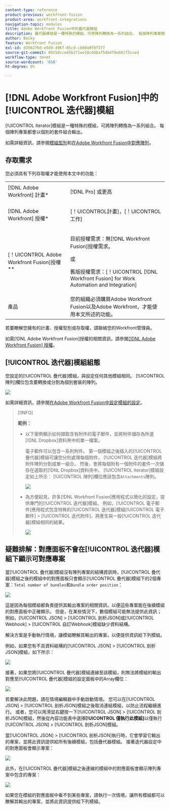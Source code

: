 ```yaml
---
content-type: reference
product-previous: workfront-fusion
product-area: workfront-integrations
navigation-topic: modules
title: Adobe Workfront Fusion中的疊代器模組
description: 疊代器模組是一種特殊的模組，可將陣列轉換為一系列組合。 每個陣列專案都會以個別的套件組合輸出。
author: Becky
feature: Workfront Fusion
exl-id: d356276d-e5d9-496f-85cd-cb60a8f8f377
source-git-commit: 0915dcce45b271ee18cdd8af5db4f0eb01f3cced
workflow-type: tm+mt
source-wordcount: '658'
ht-degree: 0%

---
```


# [!DNL Adobe Workfront Fusion]中的[!UICONTROL 迭代器]模組

[!UICONTROL Iterator]模組是一種特殊的模組，可將陣列轉換為一系列組合。 每個陣列專案都會以個別的套件組合輸出。

如需詳細資訊，請參閱[模組型別](../../workfront-fusion/modules/module-types.md)和[在Adobe Workfront Fusion中對應陣列](../../workfront-fusion/mapping/map-an-array.md)。

## 存取需求

您必須具有下列存取權才能使用本文中的功能：

<table style="table-layout:auto">
 <col> 
 <col> 
 <tbody> 
  <tr> 
    <td role="rowheader">[!DNL Adobe Workfront] 計畫*</td> 
   <td> <p>[!DNL Pro] 或更高</p> </td> 
  </tr> 
  <tr data-mc-conditions=""> 
   <td role="rowheader">[!DNL Adobe Workfront] 授權*</td> 
   <td> <p>[！UICONTROL計畫]，[！UICONTROL工作]</p> </td> 
  </tr> 
  <tr> 
   <td role="rowheader">[！UICONTROL Adobe Workfront Fusion]授權**</td> 
   <td>
   <p>目前授權需求：無[!DNL Workfront Fusion]授權需求。</p>
   <p>或</p>
   <p>舊版授權需求：[！UICONTROL [!DNL Workfront Fusion] for Work Automation and Integration] </p>
   </td> 
  </tr> 
  <tr> 
   <td role="rowheader">產品</td> 
   <td>您的組織必須購買Adobe Workfront Fusion以及Adobe Workfront，才能使用本文所述的功能。</td> 
  </tr> 
 </tbody> 
</table>

若要瞭解您擁有的計畫、授權型別或存取權，請聯絡您的Workfront管理員。

如需[!DNL Adobe Workfront Fusion]授權的相關資訊，請參閱[[!DNL Adobe Workfront Fusion] 授權](../../workfront-fusion/get-started/license-automation-vs-integration.md)。

## [!UICONTROL 迭代器]模組組態

您設定的[!UICONTROL 疊代器]模組，與設定任何其他模組相同。 [!UICONTROL 陣列]欄位包含要轉換或分割為個別套裝的陣列。

![](assets/set-up-iterator-350x190.jpg)

如需詳細資訊，請參閱[在Adobe Workfront Fusion中設定模組的設定](../../workfront-fusion/modules/configure-a-modules-settings.md)。

>[!INFO]
>
>**範例：**
>
>* 以下案例顯示如何擷取含有附件的電子郵件，並將附件儲存為所選[!DNL Dropbox]資料夾中的單一檔案。
>
>   電子郵件可以包含一系列附件。 第一個模組之後插入的[!UICONTROL 疊代器]模組可讓您分別處理每個附件。 [!UICONTROL 迭代器]模組將附件陣列分割成單一組合。 然後，會將每個附有一個附件的套件一次儲存在選取的[!DNL Dropbox]資料夾中。 [!UICONTROL Iterator]模組設定如上所示： [!UICONTROL 陣列]欄位應該包含`Attachments`陣列。
>
>   ![](assets/attachments-array-350x154.jpg)
>
>* 為方便起見，許多[!DNL Workfront Fusion]應用程式以簡化的設定，提供專門的[!UICONTROL 迭代器]模組。 例如，[!UICONTROL 電子郵件]應用程式包含特殊的[!UICONTROL 迭代器]模組[!UICONTROL 電子郵件] > [!UICONTROL 迭代附件]，將產生與一般[!UICONTROL 迭代器]模組相同的結果。
>
>   ![](assets/specialized-iterators-350x135.jpg)


## 疑難排解：對應面板不會在[!UICONTROL 迭代器]模組下顯示可對應專案

當[!UICONTROL 疊代器]模組沒有陣列專案的結構資訊時，[!UICONTROL 疊代器]模組之後的模組中的對應面板只會顯示[!UICONTROL 疊代器]模組下的2個專案：`Total number of bundles`和`Bundle order position`：

![](assets/mapping-panel-doesnt-display-350x147.png)

這是因為每個模組都負責提供其輸出專案的相關資訊，以便這些專案能在後續模組的對應面板中正確顯示。 但是，在某些情況下，數個模組可能無法提供此資訊；例如，[!UICONTROL JSON] > [!UICONTROL 剖析JSON]或[!UICONTROL Webhook] > [!UICONTROL 自訂Webhook]模組缺少資料結構。

解決方案是手動執行情境，讓模組瞭解其輸出的專案，以便提供資訊給下列模組。

例如，如果您有不具資料結構的[!UICONTROL JSON] > [!UICONTROL 剖析JSON]模組，如下所示：

![](assets/json-parse-json-350x285.png)

接著，如果您將[!UICONTROL 疊代器]模組連線至該模組，則無法將模組的輸出對應至[!UICONTROL 疊代器]模組的設定面板中的Array欄位：

![](assets/connect-iterator-module-350x146.png)

若要解決此問題，請在情境編輯器中手動啟動情境。 您可以在[!UICONTROL JSON] > [!UICONTROL 剖析JSON]模組之後取消連結模組，以防止流程繼續進行。 或者，您可以用滑鼠右鍵按一下[!UICONTROL JSON] > [!UICONTROL 剖析JSON]模組，然後從內容功能表中選擇&#x200B;**[!UICONTROL 僅執行此模組]**&#x200B;以僅執行[!UICONTROL JSON] > [!UICONTROL 剖析JSON]模組。

當[!UICONTROL JSON] > [!UICONTROL 剖析JSON]執行時，它會學習它輸出的專案，並將此資訊提供給所有後續模組，包括疊代器模組。 接著迭代器設定中的對應面板會顯示專案：

![](assets/mapping-panel-displays-items-350x131.png)

此外，在[!UICONTROL 疊代器]模組之後連線的模組中的對應面板會顯示陣列專案中包含的專案：

![](assets/items-contained-in-array-350x156.png)

如果您在模組的對應面板中看不到某些專案，請執行一次情境，讓所有模組都可以瞭解其輸出的專案，並將此資訊提供給下列模組。
